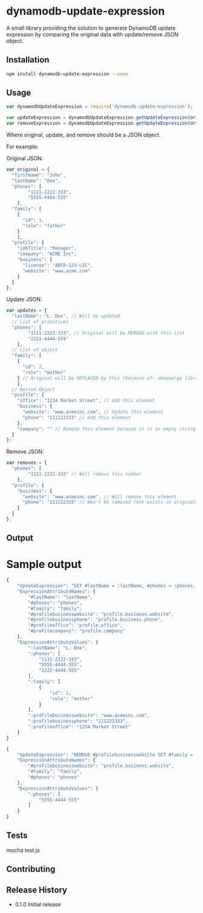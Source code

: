 dynamodb-update-expression
==========================

A small library providing the solution to generate DynamoDB update expression by comparing the original data with update/remove JSON object.

## Installation

  ```sh
  npm install dynamodb-update-expression --save
  ```

## Usage

  ```js
  var dynamodbUpdateExpression = require('dynamodb-update-expression');

  var updateExpression = dynamodbUpdateExpression.getUpdateExpression(original, update);
  var removeExpression = dynamodbUpdateExpression.getUpdateExpression(original, remove);
  ```

  Where original, update, and remove should be a JSON object.

  For example:

  Original JSON:

  ```js
  var original = {
    "firstName": "John",
    "lastName": "Doe",
    "phones": [
          "1111-2222-333",
          "5555-4444-555"
      ],
    "family": [
      {
        "id": 1,
        "role": "father"
      }
      ],
    "profile": {
      "jobTitle": "Manager",
      "company": "ACME Inc",
      "business": {
        "license": "ABCD-123-LIC",
        "website": "www.acme.com"
      }
    }
  };
  ```

  Update JSON:
  ```js
  var updates = {
    "lastName": "L. Doe", // Will be updated
    // List of primitives
    "phones": [
          "1111-2222-333", // Original will be MERGED with this list
          "2222-4444-555"
      ],
    // List of object
    "family": [
      {
        "id": 2,
        "role": "mother"
      } // Original will be REPLACED by this (because of: deepmerge library bug)
      ],
    // Nested Object
    "profile": {
      "office": "1234 Market Street", // Add this element
      "business": {
        "website": "www.acmeinc.com", // Update this element
        "phone": "111222333" // Add this element
      },
      "company": "" // Remove this element because it is an empty string
    }
  };
  ```

  Remove JSON:
  ```js
  var removes = {
    "phones": [
          "1111-2222-333" // Will remove this number
      ],
    "profile": {
      "business": {
        "website": "www.acmeinc.com", // Will remove this element
        "phone": "111222333" // Won't be removed (not exists in original)
      }
    }
  };
  ```

## Output

Sample output
=============

```js
{
    "UpdateExpression": "SET #lastName = :lastName, #phones = :phones, #family = :family, #profilebusinesswebsite = :profilebusinesswebsite, #profilebusinessphone = :profilebusinessphone, #profileoffice = :profileoffice REMOVE #profilecompany",
    "ExpressionAttributeNames": {
        "#lastName": "lastName",
        "#phones": "phones",
        "#family": "family",
        "#profilebusinesswebsite": "profile.business.website",
        "#profilebusinessphone": "profile.business.phone",
        "#profileoffice": "profile.office",
        "#profilecompany": "profile.company"
    },
    "ExpressionAttributeValues": {
        ":lastName": "L. Doe",
        ":phones": [
            "1111-2222-333",
            "5555-4444-555",
            "2222-4444-555"
        ],
        ":family": [
            {
                "id": 2,
                "role": "mother"
            }
        ],
        ":profilebusinesswebsite": "www.acmeinc.com",
        ":profilebusinessphone": "111222333",
        ":profileoffice": "1234 Market Street"
    }
}
```

```js
{
    "UpdateExpression": "REMOVE #profilebusinesswebsite SET #family = :family, #phones = :phones",
    "ExpressionAttributeNames": {
        "#profilebusinesswebsite": "profile.business.website",
        "#family": "family",
        "#phones": "phones"
    },
    "ExpressionAttributeValues": {
        ":phones": [
            "5555-4444-555"
        ]
    }
}
```

## Tests

  mocha test.js

## Contributing


## Release History

* 0.1.0 Initial release
